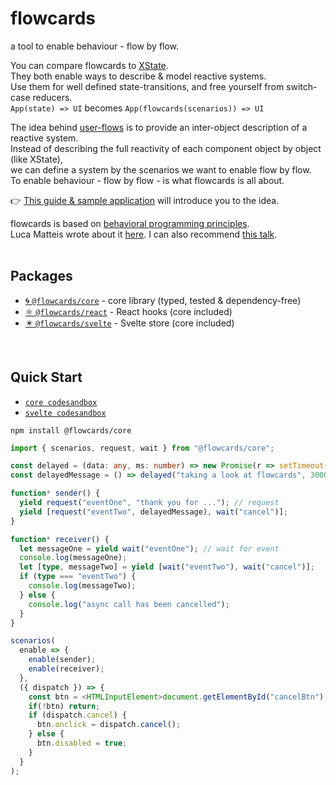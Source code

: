 # flowcards

a tool to enable behaviour - flow by flow.

You can compare flowcards to [XState](https://github.com/davidkpiano/xstate).<br/>
They both enable ways to describe & model reactive systems.<br/>
Use them for well defined state-transitions, and free yourself from switch-case reducers.<br/>
`App(state) => UI` becomes `App(flowcards(scenarios)) => UI`<br/>

The idea behind [user-flows](https://miro.medium.com/max/1400/1*fTafSXeAHjbELTxDHttWuQ.png) is to provide an inter-object description of a reactive system.<br/>
Instead of describing the full reactivity of each component object by object (like XState),<br/>
we can define a system by the scenarios we want to enable flow by flow.<br/>
To enable behaviour - flow by flow - is what flowcards is all about.<br/>

👉 [This guide & sample application](https://github.com/ThomasDeutsch/flowcards/blob/master/docs/tutorialTodoMvc.md) will introduce you to the idea.<br/>

flowcards is based on [behavioral programming principles](http://www.wisdom.weizmann.ac.il/~bprogram/more.html).<br/>
Luca Matteis wrote about it [here](https://medium.com/@lmatteis/b-threads-programming-in-a-way-that-allows-for-easier-changes-5d95b9fb6928). I can also recommend [this talk](https://www.youtube.com/watch?v=_BLQIE-_prc).
<br/>
<br/>

## Packages

- [🌀 `@flowcards/core`](https://github.com/ThomasDeutsch/flowcards/tree/master/packages/core) - core library (typed, tested & dependency-free)
- [⚛️ `@flowcards/react`](https://github.com/ThomasDeutsch/flowcards/tree/master/packages/react) - React hooks (core included)
- [✴️ `@flowcards/svelte`](https://github.com/ThomasDeutsch/flowcards/tree/master/packages/svelte) - Svelte store (core included)
<br/>

## Quick Start 
- [`core codesandbox`](https://codesandbox.io/s/hello-flowcards-dk9yl?file=/src/index.ts)
- [`svelte codesandbox`](https://codesandbox.io/s/flowcards-hello-svelte-sscxp?file=/App.svelte)
```
npm install @flowcards/core
```

```ts
import { scenarios, request, wait } from "@flowcards/core";

const delayed = (data: any, ms: number) => new Promise(r => setTimeout(() => r(data), ms));
const delayedMessage = () => delayed("taking a look at flowcards", 3000);

function* sender() {
  yield request("eventOne", "thank you for ..."); // request
  yield [request("eventTwo", delayedMessage), wait("cancel")];
}

function* receiver() {
  let messageOne = yield wait("eventOne"); // wait for event
  console.log(messageOne);
  let [type, messageTwo] = yield [wait("eventTwo"), wait("cancel")];
  if (type === "eventTwo") {
    console.log(messageTwo);
  } else {
    console.log("async call has been cancelled");
  }
}

scenarios(
  enable => {
    enable(sender);
    enable(receiver);
  },
  ({ dispatch }) => {
    const btn = <HTMLInputElement>document.getElementById("cancelBtn");
    if(!btn) return;
    if (dispatch.cancel) {
      btn.onclick = dispatch.cancel();
    } else {
      btn.disabled = true;
    }
  }
);
```


